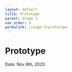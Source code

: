 ```yaml
---
layout: default
title: Prototype
parent: Stage 3
nav_order: 3
permalink: /stage-3/prototype
---
```


# Prototype

Date: Nov 8th, 2020  

<object data="https://storage.yimian.xyz/2020-11-09/48f2c8/prototype.pdf" type="application/pdf" style="width: 100%; height: 16700px;">
    <embed src="https://storage.yimian.xyz/2020-11-09/48f2c8/prototype.pdf" type="application/pdf" style="width: 100%; height: 16700px;"/>
</object>